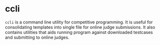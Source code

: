 # ccli

`ccli` is a command line utility for competitive programming. It is useful for consolidating templates into single file for online judge submissions. It also contains utilities that aids running program against downloaded testcases and submitting to online judges.
